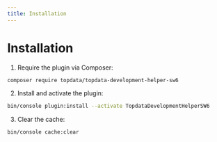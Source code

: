```yaml
---
title: Installation
---
```

# Installation

1. Require the plugin via Composer:
```bash
composer require topdata/topdata-development-helper-sw6
```

2. Install and activate the plugin:
```bash
bin/console plugin:install --activate TopdataDevelopmentHelperSW6
```

3. Clear the cache:
```bash
bin/console cache:clear